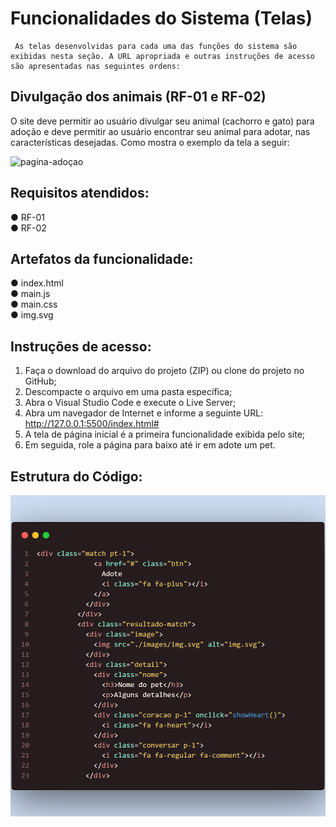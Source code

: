 # Funcionalidades do Sistema (Telas)

     As telas desenvolvidas para cada uma das funções do sistema são exibidas nesta seção. A URL apropriada e outras instruções de acesso são apresentadas nas seguintes ordens: 

## Divulgação dos animais (RF-01 e RF-02)

O site deve permitir ao usuário divulgar seu animal (cachorro e gato) para adoção e deve permitir ao usuário encontrar seu animal para adotar, nas características desejadas. Como mostra o exemplo da tela a seguir:

![pagina-adoçao](img/site-pagina-adoçao.png)


## Requisitos atendidos:

●	RF-01<br>
●	RF-02 

## Artefatos da funcionalidade:

●	index.html<br>
●	main.js<br>
●	main.css<br>
●	img.svg

## Instruções de acesso:

1.	Faça o download do arquivo do projeto (ZIP) ou clone do projeto no GitHub;<br>
2.	Descompacte o arquivo em uma pasta específica;<br>
3.	Abra o Visual Studio Code e execute o Live Server;<br>
4.	Abra um navegador de Internet e informe a seguinte URL: http://127.0.0.1:5500/index.html# <br>
5.	A tela de página inicial é a primeira funcionalidade exibida pelo site;<br>
6.	Em seguida, role a página para baixo até ir em adote um pet.

## Estrutura do Código:

![estrutura-codigo](img/estrutura-codigo.png)
